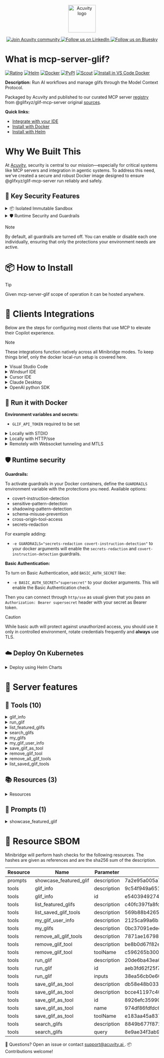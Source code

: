 <p align="center">
  <a href="https://acuvity.ai">
    <picture>
      <img src="https://mma.prnewswire.com/media/2544052/Acuvity__Logo.jpg" height="90" alt="Acuvity logo"/>
    </picture>
  </a>
</p>
<p align="center">
  <a href="https://discord.gg/BkU7fBkrNk">
    <img src="https://img.shields.io/badge/Acuvity-Join-7289DA?logo=discord&logoColor=fff" alt="Join Acuvity community" />
  </a>
<a href="https://www.linkedin.com/company/acuvity/">
    <img src="https://img.shields.io/badge/LinkedIn-Follow-7289DA" alt="Follow us on LinkedIn" />
  </a>
<a href="https://bsky.app/profile/acuvity.bsky.social">
    <img src="https://img.shields.io/badge/Bluesky-Follow-7289DA"?logo=bluesky&logoColor=fff" alt="Follow us on Bluesky" />
  </a>
</p>


# What is mcp-server-glif?

[![Rating](https://img.shields.io/badge/B-3775A9?label=Rating)](https://docs.anthropic.com/en/docs/build-with-claude/tool-use/implement-tool-use#best-practices-for-tool-definitions)
[![Helm](https://img.shields.io/badge/1.0.0-3775A9?logo=helm&label=Charts&logoColor=fff)](https://hub.docker.com/r/acuvity/mcp-server-glif/tags/)
[![Docker](https://img.shields.io/docker/image-size/acuvity/mcp-server-glif/0.9.9?logo=docker&logoColor=fff&label=0.9.9)](https://hub.docker.com/r/acuvity/mcp-server-glif)
[![PyPI](https://img.shields.io/badge/0.9.9-3775A9?logo=pypi&logoColor=fff&label=@glifxyz/glif-mcp-server)](https://github.com/glifxyz/glif-mcp-server)
[![Scout](https://img.shields.io/badge/Active-3775A9?logo=docker&logoColor=fff&label=Scout)](https://hub.docker.com/r/acuvity/mcp-server-fetch/)
[![Install in VS Code Docker](https://img.shields.io/badge/VS_Code-One_click_install-0078d7?logo=githubcopilot)](https://insiders.vscode.dev/redirect/mcp/install?name=mcp-server-glif&config=%7B%22args%22%3A%5B%22run%22%2C%22-i%22%2C%22--rm%22%2C%22--read-only%22%2C%22-e%22%2C%22GLIF_API_TOKEN%22%2C%22docker.io%2Facuvity%2Fmcp-server-glif%3A0.9.9%22%5D%2C%22command%22%3A%22docker%22%7D)

**Description:** Run AI workflows and manage glifs through the Model Context Protocol.

Packaged by Acuvity and published to our curated MCP server [registry](https://mcp.acuvity.ai) from @glifxyz/glif-mcp-server original [sources](https://github.com/glifxyz/glif-mcp-server).

**Quick links:**

- [Integrate with your IDE](https://github.com/acuvity/mcp-servers-registry/blob/main/mcp-server-glif/docker/README.md#-clients-integrations)
- [Install with Docker](https://github.com/acuvity/mcp-servers-registry/tree/main/mcp-server-glif/docker/README.md#-run-it-with-docker)
- [Install with Helm](https://github.com/acuvity/mcp-servers-registry/tree/main/mcp-server-glif/charts/mcp-server-glif/README.md#how-to-install)

# Why We Built This

At [Acuvity](https://acuvity.ai), security is central to our mission—especially for critical systems like MCP servers and integration in agentic systems.
To address this need, we've created a secure and robust Docker image designed to ensure @glifxyz/glif-mcp-server run reliably and safely.

## 🔐 Key Security Features

<details>
<summary>📦 Isolated Immutable Sandbox </summary>

- **Isolated Execution**: All tools run within secure, containerized sandboxes to enforce process isolation and prevent lateral movement.
- **Non-root by Default**: Enforces least-privilege principles, minimizing the impact of potential security breaches.
- **Read-only Filesystem**: Ensures runtime immutability, preventing unauthorized modification.
- **Version Pinning**: Guarantees consistency and reproducibility across deployments by locking tool and dependency versions.
- **CVE Scanning**: Continuously scans images for known vulnerabilities using [Docker Scout](https://docs.docker.com/scout/) to support proactive mitigation.
- **SBOM & Provenance**: Delivers full supply chain transparency by embedding metadata and traceable build information."
</details>

<details>
<summary>🛡️ Runtime Security and Guardrails</summary>

**Minibridge Integration**: [Minibridge](https://github.com/acuvity/minibridge) establishes secure Agent-to-MCP connectivity, supports Rego/HTTP-based policy enforcement 🕵️, and simplifies orchestration.

The [ARC](https://github.com/acuvity/mcp-servers-registry/tree/main) container includes a [built-in Rego policy](https://github.com/acuvity/mcp-servers-registry/tree/main/mcp-server-glif/docker/policy.rego) that enables a set of runtime "guardrails"" to help enforce security, privacy, and correct usage of your services. Below is an overview of each guardrail provided.

### 🔒 Resource Integrity

**Mitigates MCP Rug Pull Attacks**

* **Goal:** Protect users from malicious tool description changes after initial approval, preventing post-installation manipulation or deception.
* **Mechanism:** Locks tool descriptions upon client approval and verifies their integrity before execution. Any modification to the description triggers a security violation, blocking unauthorized changes from server-side updates.

### 🛡️ Gardrails

### Covert Instruction Detection

Monitors incoming requests for hidden or obfuscated directives that could alter policy behavior.

* **Goal:** Stop attackers from slipping unnoticed commands or payloads into otherwise harmless data.
* **Mechanism:** Applies a library of regex patterns and binary‐encoding checks to the full request body. If any pattern matches a known covert channel (e.g., steganographic markers, hidden HTML tags, escape-sequence tricks), the request is rejected.

### Sensitive Pattern Detection

Block user-defined sensitive data patterns (credential paths, filesystem references).

* **Goal:** Block accidental or malicious inclusion of sensitive information that violates data-handling rules.
* **Mechanism:** Runs a curated set of regexes against all payloads and tool descriptions—matching patterns such as `.env` files, RSA key paths, directory traversal sequences.

### Shadowing Pattern Detection

Detects and blocks "shadowing" attacks, where a malicious MCP server sneaks hidden directives into its own tool descriptions to hijack or override the behavior of other, trusted tools.

* **Goal:** Stop a rogue server from poisoning the agent’s logic by embedding instructions that alter how a different server’s tools operate (e.g., forcing all emails to go to an attacker’s address even when the user calls a separate `send_email` tool).
* **Mechanism:** During policy load, each tool description is scanned for cross‐tool override patterns—such as `<IMPORTANT>` sections referencing other tool names, hidden side‐effects, or directives that apply to a different server’s API. Any description that attempts to shadow or extend instructions for a tool outside its own namespace triggers a policy violation and is rejected.

### Schema Misuse Prevention

Enforces strict adherence to MCP input schemas.

* **Goal:** Prevent malformed or unexpected fields from bypassing validations, causing runtime errors, or enabling injections.
* **Mechanism:** Compares each incoming JSON object against the declared schema (required properties, allowed keys, types). Any extra, missing, or mistyped field triggers an immediate policy violation.

### Cross-Origin Tool Access

Controls whether tools may invoke tools or services from external origins.

* **Goal:** Prevent untrusted or out-of-scope services from being called.
* **Mechanism:** Examines tool invocation requests and outgoing calls, verifying each target against an allowlist of approved domains or service names. Calls to any non-approved origin are blocked.

### Secrets Redaction

Automatically masks sensitive values so they never appear in logs or responses.

* **Goal:** Ensure that API keys, tokens, passwords, and other credentials cannot leak in plaintext.
* **Mechanism:** Scans every text output for known secret formats (e.g., AWS keys, GitHub PATs, JWTs). Matches are replaced with `[REDACTED]` before the response is sent or recorded.

## Basic Authentication via Shared Secret

Provides a lightweight auth layer using a single shared token.

* **Mechanism:** Expects clients to send an `Authorization` header with the predefined secret.
* **Use Case:** Quickly lock down your endpoint in development or simple internal deployments—no complex OAuth/OIDC setup required.

These controls ensure robust runtime integrity, prevent unauthorized behavior, and provide a foundation for secure-by-design system operations.


To review the full policy, see it [here](https://github.com/acuvity/mcp-servers-registry/tree/main/mcp-server-glif/docker/policy.rego). Alternatively, you can override the default policy or supply your own policy file to use (see [here](https://github.com/acuvity/mcp-servers-registry/tree/main/mcp-server-glif/docker/entrypoint.sh) for Docker, [here](https://github.com/acuvity/mcp-servers-registry/tree/main/mcp-server-glif/charts/mcp-server-glif#minibridge) for Helm charts).

</details>

> [!NOTE]
> By default, all guardrails are turned off. You can enable or disable each one individually, ensuring that only the protections your environment needs are active.


# 📦 How to Install


> [!TIP]
> Given mcp-server-glif scope of operation it can be hosted anywhere.

# 🧰 Clients Integrations

Below are the steps for configuring most clients that use MCP to elevate their Copilot experience.

> [!NOTE]
> These integrations function natively across all Minibridge modes.
> To keep things brief, only the docker local-run setup is covered here.

<details>
<summary>Visual Studio Code</summary>

To get started immediately, you can use the "one-click" link below:

[![Install in VS Code Docker](https://img.shields.io/badge/VS_Code-One_click_install-0078d7?logo=githubcopilot)](https://insiders.vscode.dev/redirect/mcp/install?name=mcp-server-glif&config=%7B%22args%22%3A%5B%22run%22%2C%22-i%22%2C%22--rm%22%2C%22--read-only%22%2C%22-e%22%2C%22GLIF_API_TOKEN%22%2C%22docker.io%2Facuvity%2Fmcp-server-glif%3A0.9.9%22%5D%2C%22command%22%3A%22docker%22%7D)

## Global scope

Press `ctrl + shift + p` and type `Preferences: Open User Settings JSON` to add the following section:

```json
{
  "mcp": {
    "servers": {
      "acuvity-mcp-server-glif": {
        "env": {
          "GLIF_API_TOKEN": "TO_BE_SET"
        },
        "command": "docker",
        "args": [
          "run",
          "-i",
          "--rm",
          "--read-only",
          "-e",
          "GLIF_API_TOKEN",
          "docker.io/acuvity/mcp-server-glif:0.9.9"
        ]
      }
    }
  }
}
```

## Workspace scope

In your workspace create a file called `.vscode/mcp.json` and add the following section:

```json
{
  "servers": {
    "acuvity-mcp-server-glif": {
      "env": {
        "GLIF_API_TOKEN": "TO_BE_SET"
      },
      "command": "docker",
      "args": [
        "run",
        "-i",
        "--rm",
        "--read-only",
        "-e",
        "GLIF_API_TOKEN",
        "docker.io/acuvity/mcp-server-glif:0.9.9"
      ]
    }
  }
}
```

> To pass secrets you should use the `promptString` input type described in the [Visual Studio Code documentation](https://code.visualstudio.com/docs/copilot/chat/mcp-servers).

</details>

<details>
<summary>Windsurf IDE</summary>

In `~/.codeium/windsurf/mcp_config.json` add the following section:

```json
{
  "mcpServers": {
    "acuvity-mcp-server-glif": {
      "env": {
        "GLIF_API_TOKEN": "TO_BE_SET"
      },
      "command": "docker",
      "args": [
        "run",
        "-i",
        "--rm",
        "--read-only",
        "-e",
        "GLIF_API_TOKEN",
        "docker.io/acuvity/mcp-server-glif:0.9.9"
      ]
    }
  }
}
```

See [Windsurf documentation](https://docs.windsurf.com/windsurf/mcp) for more info.

</details>

<details>
<summary>Cursor IDE</summary>

Add the following JSON block to your mcp configuration file:
- `~/.cursor/mcp.json` for global scope
- `.cursor/mcp.json` for project scope

```json
{
  "mcpServers": {
    "acuvity-mcp-server-glif": {
      "env": {
        "GLIF_API_TOKEN": "TO_BE_SET"
      },
      "command": "docker",
      "args": [
        "run",
        "-i",
        "--rm",
        "--read-only",
        "-e",
        "GLIF_API_TOKEN",
        "docker.io/acuvity/mcp-server-glif:0.9.9"
      ]
    }
  }
}
```

See [cursor documentation](https://docs.cursor.com/context/model-context-protocol) for more information.

</details>
<details>

<summary>Claude Desktop</summary>

In the `claude_desktop_config.json` configuration file add the following section:

```json
{
  "mcpServers": {
    "acuvity-mcp-server-glif": {
      "env": {
        "GLIF_API_TOKEN": "TO_BE_SET"
      },
      "command": "docker",
      "args": [
        "run",
        "-i",
        "--rm",
        "--read-only",
        "-e",
        "GLIF_API_TOKEN",
        "docker.io/acuvity/mcp-server-glif:0.9.9"
      ]
    }
  }
}
```

See [Anthropic documentation](https://docs.anthropic.com/en/docs/agents-and-tools/mcp) for more information.
</details>

<details>
<summary>OpenAI python SDK</summary>

## Running locally

```python
async with MCPServerStdio(
    params={
        "env": {"GLIF_API_TOKEN":"TO_BE_SET"},
        "command": "docker",
        "args": ["run","-i","--rm","--read-only","-e","GLIF_API_TOKEN","docker.io/acuvity/mcp-server-glif:0.9.9"]
    }
) as server:
    tools = await server.list_tools()
```

## Running remotely

```python
async with MCPServerSse(
    params={
        "url": "http://<ip>:<port>/sse",
    }
) as server:
    tools = await server.list_tools()
```

See [OpenAI Agents SDK docs](https://openai.github.io/openai-agents-python/mcp/) for more info.

</details>

## 🐳 Run it with Docker

**Environment variables and secrets:**
  - `GLIF_API_TOKEN` required to be set


<details>
<summary>Locally with STDIO</summary>

In your client configuration set:

- command: `docker`
- arguments: `run -i --rm --read-only -e GLIF_API_TOKEN docker.io/acuvity/mcp-server-glif:0.9.9`

</details>

<details>
<summary>Locally with HTTP/sse</summary>

Simply run as:

```console
docker run -it -p 8000:8000 --rm --read-only -e GLIF_API_TOKEN docker.io/acuvity/mcp-server-glif:0.9.9
```

Then on your application/client, you can configure to use it like:

```json
{
  "mcpServers": {
    "acuvity-mcp-server-glif": {
      "url": "http://localhost:8000/sse"
    }
  }
}
```

You might have to use different ports for different tools.

</details>

<details>
<summary>Remotely with Websocket tunneling and MTLS </summary>

> This section assume you are familiar with TLS and certificates and will require:
> - a server certificate with proper DNS/IP field matching your tool deployment.
> - a client-ca used to sign client certificates

1. Start the server in `backend` mode
 - add an environment variable like `-e MINIBRIDGE_MODE=backend`
 - add the TLS certificates (recommended) through a volume let's say `/certs` ex (`-v $PWD/certs:/certs`)
 - instruct minibridge to use those certs with
   - `-e MINIBRIDGE_TLS_SERVER_CERT=/certs/server-cert.pem`
   - `-e MINIBRIDGE_TLS_SERVER_KEY=/certs/server-key.pem`
   - `-e MINIBRIDGE_TLS_SERVER_KEY_PASS=optional`
   - `-e MINIBRIDGE_TLS_SERVER_CLIENT_CA=/certs/client-ca.pem`

2. Start `minibridge` locally in frontend mode:
  - Get [minibridge](https://github.com/acuvity/minibridge) binary for your OS.

In your client configuration, Minibridge works like any other STDIO command.

Example for Claude Desktop:

```json
{
  "mcpServers": {
    "acuvity-mcp-server-glif": {
      "command": "minibridge",
      "args": ["frontend", "--backend", "wss://<remote-url>:8000/ws", "--tls-client-backend-ca", "/path/to/ca/that/signed/the/server-cert.pem/ca.pem", "--tls-client-cert", "/path/to/client-cert.pem", "--tls-client-key", "/path/to/client-key.pem"]
    }
  }
}
```

That's it.

Minibridge offers a host of additional features. For step-by-step guidance, please visit the wiki. And if anything’s unclear, don’t hesitate to reach out!

</details>

## 🛡️ Runtime security

**Guardrails:**

To activate guardrails in your Docker containers, define the `GUARDRAILS` environment variable with the protections you need. Available options:
- covert-instruction-detection
- sensitive-pattern-detection
- shadowing-pattern-detection
- schema-misuse-prevention
- cross-origin-tool-access
- secrets-redaction

For example adding:
- `-e GUARDRAILS="secrets-redaction covert-instruction-detection"`
to your docker arguments will enable the `secrets-redaction` and `covert-instruction-detection` guardrails.

**Basic Authentication:**

To turn on Basic Authentication, add `BASIC_AUTH_SECRET` like:
- `-e BASIC_AUTH_SECRET="supersecret"`
to your docker arguments. This will enable the Basic Authentication check.

Then you can connect through `http/sse` as usual given that you pass an `Authorization: Bearer supersecret` header with your secret as Bearer token.

> [!CAUTION]
> While basic auth will protect against unauthorized access, you should use it only in controlled environment,
> rotate credentials frequently and **always** use TLS.

## ☁️ Deploy On Kubernetes

<details>
<summary>Deploy using Helm Charts</summary>

### Chart settings requirements

This chart requires some mandatory information to be installed.

**Mandatory Secrets**:
  - `GLIF_API_TOKEN` secret to be set as secrets.GLIF_API_TOKEN either by `.value` or from existing with `.valueFrom`

### How to install

You can inspect the chart `README`:

```console
helm show readme oci://docker.io/acuvity/mcp-server-glif --version 1.0.0
````

You can inspect the values that you can configure:

```console
helm show values oci://docker.io/acuvity/mcp-server-glif --version 1.0.0
````

Install with helm

```console
helm install mcp-server-glif oci://docker.io/acuvity/mcp-server-glif --version 1.0.0
```

From there your MCP server mcp-server-glif will be reachable by default through `http/sse` from inside the cluster using the Kubernetes Service `mcp-server-glif` on port `8000` by default. You can change that by looking at the `service` section of the `values.yaml` file.

### How to Monitor

The deployment will create a Kubernetes service with a `healthPort`, that is used for liveness probes and readiness probes. This health port can also be used by the monitoring stack of your choice and exposes metrics under the `/metrics` path.

See full charts [Readme](https://github.com/acuvity/mcp-servers-registry/tree/main/mcp-server-glif/charts/mcp-server-glif/README.md) for more details about settings and runtime security including guardrails activation.

</details>

# 🧠 Server features

## 🧰 Tools (10)
<details>
<summary>glif_info</summary>

**Description**:

```
Get detailed information about a glif including input fields
```

**Parameter**:

| Name | Type | Description | Required? |
|-----------|------|-------------|-----------|
| id | string | The ID of the glif to show details for | Yes
</details>
<details>
<summary>run_glif</summary>

**Description**:

```
Run a glif with the specified ID and inputs
```

**Parameter**:

| Name | Type | Description | Required? |
|-----------|------|-------------|-----------|
| id | string | The ID of the glif to run | Yes
| inputs | array | Array of input values for the glif | Yes
</details>
<details>
<summary>list_featured_glifs</summary>

**Description**:

```
Get a curated list of featured glifs
```

**Parameter**:

| Name | Type | Description | Required? |
|-----------|------|-------------|-----------|
</details>
<details>
<summary>search_glifs</summary>

**Description**:

```
Search for glifs by query string
```

**Parameter**:

| Name | Type | Description | Required? |
|-----------|------|-------------|-----------|
| query | string | Search query string | Yes
</details>
<details>
<summary>my_glifs</summary>

**Description**:

```
Get a list of your glifs
```

**Parameter**:

| Name | Type | Description | Required? |
|-----------|------|-------------|-----------|
</details>
<details>
<summary>my_glif_user_info</summary>

**Description**:

```
Get detailed information about your user account, recent glifs, and recent runs
```

**Parameter**:

| Name | Type | Description | Required? |
|-----------|------|-------------|-----------|
</details>
<details>
<summary>save_glif_as_tool</summary>

**Description**:

```
Save a glif as a custom tool
```

**Parameter**:

| Name | Type | Description | Required? |
|-----------|------|-------------|-----------|
| description | string | Optional custom description (defaults to glif description) | No
| id | string | The ID of the glif to save | Yes
| name | string | Optional custom name for the tool (defaults to glif name) | No
| toolName | string | The name to use for the tool (must be unique) | Yes
</details>
<details>
<summary>remove_glif_tool</summary>

**Description**:

```
Remove a saved glif tool
```

**Parameter**:

| Name | Type | Description | Required? |
|-----------|------|-------------|-----------|
| toolName | string | The tool name of the saved glif to remove | Yes
</details>
<details>
<summary>remove_all_glif_tools</summary>

**Description**:

```
Remove all saved glif tools and return to a pristine state
```

**Parameter**:

| Name | Type | Description | Required? |
|-----------|------|-------------|-----------|
</details>
<details>
<summary>list_saved_glif_tools</summary>

**Description**:

```
List all saved glif tools
```

**Parameter**:

| Name | Type | Description | Required? |
|-----------|------|-------------|-----------|
</details>

## 📚 Resources (3)

<details>
<summary>Resources</summary>

| Name | Mime type | URI| Content |
|-----------|------|-------------|-----------|
| Glif Details | <no value> | glif://template | - |
| Glif Run Details | <no value> | glifRun://template | - |
| Glif User Details | <no value> | glifUser://template | - |

</details>

## 📝 Prompts (1)
<details>
<summary>showcase_featured_glif</summary>

**Description**:

```
Show and run the most recent featured glif with fun inputs
```

</details>


# 🔐 Resource SBOM

Minibridge will perform hash checks for the following resources. The hashes are given as references and are the sha256 sum of the description.

| Resource | Name | Parameter | Hash |
|-----------|------|------|------|
| prompts | showcase_featured_glif | description | 7a2e95a005a7e9a295346af8f8826911884c275d81a098aef8ac9079a562208c |
| tools | glif_info | description | 9c54f949a651c61264e9086033b501288e45b306622470c842cc450ae3d29987 |
| tools | glif_info | id | e5403949274dcccacabbf3abf623d28fcccf5c7d892f74c77a20d3f12875f265 |
| tools | list_featured_glifs | description | c40fc397fa8fcabfdae6fc52cde09a788d6e34f080d147082a0b023dee93c049 |
| tools | list_saved_glif_tools | description | 569b88b4265d6b9658fed888e5f1cec809f3ecfea7f40c017a6feca16a4294ca |
| tools | my_glif_user_info | description | 2125ca99a6b104ff5e03dddc6a12101b720fc113257291839485b1b6cbeaa994 |
| tools | my_glifs | description | 0bc37091edee334ac849a6b3f36d3e83a1e54353bd65802375766619404201db |
| tools | remove_all_glif_tools | description | 7871ae16798d853d7eb3017a2622824a6307dfc64b021e6e564bd064e7443179 |
| tools | remove_glif_tool | description | be8b0d67f82e6cda2a0c35ed48bbb237cae0ee878c60cf92c47cfb4e20687594 |
| tools | remove_glif_tool | toolName | c596265b30032f51bf9eac4c59237a819e03bbdf79eb9d3382501723229596a7 |
| tools | run_glif | description | 20de6ba43ea0992feb103cd1344a73b3ef93fd345ca7263acb6121fe043c8b8d |
| tools | run_glif | id | aeb3fd62f25f7156079228e06a1df07ba74f4d50b0a139d9f576b0859ba309cd |
| tools | run_glif | inputs | 38ea56cb0e6030c57604d2dc518f7c5c7db0e9a074d3666d64776d804e94adbf |
| tools | save_glif_as_tool | description | db58e48b033946af3e1298c4d19accf2034704f0ac8506096612e09653762619 |
| tools | save_glif_as_tool | description | bcce41197c4081f3ae107a283280718d6bc5c3bab44e1fe3e332595a66a85ec5 |
| tools | save_glif_as_tool | id | 8926efc35990be678bf9c1cd2f7b3d55163abc42d0bbf6012ad31cebc5fdfb60 |
| tools | save_glif_as_tool | name | 974df86fdfdc651e09e448b08a04aebcb03a16918bc837f1c166ea55134cda31 |
| tools | save_glif_as_tool | toolName | e183aa45a83700ecf371f0d3d06af6bfe321bd71b14aa3862c47d5f3dc5c95f5 |
| tools | search_glifs | description | 8849b677f872c928b48204bc1eb8cae4e5a1b9efd9f3d48af6f5f1369856c864 |
| tools | search_glifs | query | 8e9ae34f3ab997644b536290b765a6cff69a69cfb1cf9e46595b7a8f9f41d93a |


💬 Questions? Open an issue or contact [ support@acuvity.ai ](mailto:support@acuvity.ai).
📦 Contributions welcome!
